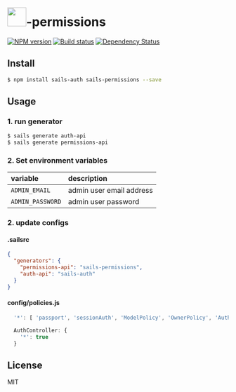 # <img src="http://cdn.tjw.io/images/sails-logo.png" height='43px' />-permissions

[![NPM version][npm-image]][npm-url]
[![Build status][travis-image]][travis-url]
[![Dependency Status][daviddm-image]][daviddm-url]

## Install
```sh
$ npm install sails-auth sails-permissions --save
```

## Usage

### 1. run generator

```sh
$ sails generate auth-api
$ sails generate permissions-api
```

### 2. Set environment variables

| variable | description |
|:---|:---|
| `ADMIN_EMAIL` | admin user email address |
| `ADMIN_PASSWORD` | admin user password |

### 2. update configs

#### .sailsrc
```json
{
  "generators": {
    "permissions-api": "sails-permissions",
    "auth-api": "sails-auth"
  }
}
```

#### config/policies.js
```js
  '*': [ 'passport', 'sessionAuth', 'ModelPolicy', 'OwnerPolicy', 'AuthorizationPolicy' ],

  AuthController: {
    '*': true
  }
```

## License
MIT

[sails-logo]: http://cdn.tjw.io/images/sails-logo.png
[sails-url]: https://sailsjs.org
[npm-image]: https://img.shields.io/npm/v/sails-permissions.svg?style=flat
[npm-url]: https://npmjs.org/package/sails-permissions
[travis-image]: https://img.shields.io/travis/tjwebb/sails-permissions.svg?style=flat
[travis-url]: https://travis-ci.org/tjwebb/sails-permissions
[daviddm-image]: http://img.shields.io/david/tjwebb/sails-permissions.svg?style=flat
[daviddm-url]: https://david-dm.org/tjwebb/sails-permissions
